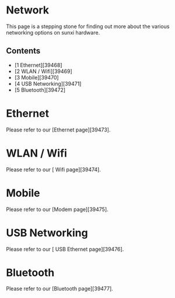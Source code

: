 # Network
This page is a stepping stone for finding out more about the various networking options on sunxi hardware. 
## Contents
  * [1 Ethernet][39468]
  * [2 WLAN / Wifi][39469]
  * [3 Mobile][39470]
  * [4 USB Networking][39471]
  * [5 Bluetooth][39472]

# Ethernet
Please refer to our [Ethernet page][39473]. 
# WLAN / Wifi
Please refer to our [ Wifi page][39474]. 
# Mobile
Please refer to our [Modem page][39475]. 
# USB Networking
Please refer to our [ USB Ethernet page][39476]. 
# Bluetooth
Please refer to our [Bluetooth page][39477].
